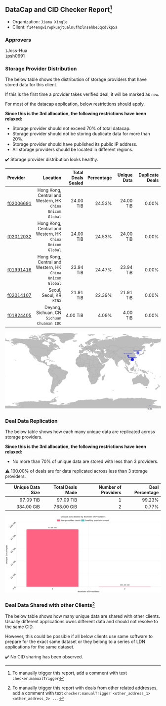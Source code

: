 ## DataCap and CID Checker Report[^1]
 - Organization: `Jiama Xingle`
 - Client: `f144enqwirwpkuejtualnufhzlnsehbe5qcdvkp5a`
### Approvers
`1`Joss-Hua<br/>`1`psh0691

### Storage Provider Distribution
The below table shows the distribution of storage providers that have stored data for this client.

If this is the first time a provider takes verified deal, it will be marked as `new`.

For most of the datacap application, below restrictions should apply.

**Since this is the 3rd allocation, the following restrictions have been relaxed:**
 - Storage provider should not exceed 70% of total datacap.
 - Storage provider should not be storing duplicate data for more than 20%.
 - Storage provider should have published its public IP address.
 - All storage providers should be located in different regions.

✔️ Storage provider distribution looks healthy.

| Provider                                              |                                                     Location | Total Deals Sealed | Percentage | Unique Data | Duplicate Deals |
| :---------------------------------------------------- | -----------------------------------------------------------: | -----------------: | ---------: | ----------: | --------------: |
| [f02006691](https://filfox.info/en/address/f02006691) | Hong Kong, Central and Western, HK<br/>`China Unicom Global` |          24.00 TiB |     24.53% |   24.00 TiB |           0.00% |
| [f02012032](https://filfox.info/en/address/f02012032) | Hong Kong, Central and Western, HK<br/>`China Unicom Global` |          24.00 TiB |     24.53% |   24.00 TiB |           0.00% |
| [f01991416](https://filfox.info/en/address/f01991416) | Hong Kong, Central and Western, HK<br/>`China Unicom Global` |          23.94 TiB |     24.47% |   23.94 TiB |           0.00% |
| [f02014107](https://filfox.info/en/address/f02014107) |                                  Seoul, Seoul, KR<br/>`KINX` |          21.91 TiB |     22.39% |   21.91 TiB |           0.00% |
| [f01824405](https://filfox.info/en/address/f01824405) |                Deyang, Sichuan, CN<br/>`Sichuan Chuanxn IDC` |           4.00 TiB |      4.09% |    4.00 TiB |           0.00% |

<img src="https://raw.githubusercontent.com/data-preservation-programs/filplus-checker-assets/main/filecoin-project/filecoin-plus-large-datasets/issues/1120/1677664465593.png"/>

### Deal Data Replication
The below table shows how each many unique data are replicated across storage providers.


**Since this is the 3rd allocation, the following restrictions have been relaxed:**
- No more than 70% of unique data are stored with less than 3 providers.

⚠️ 100.00% of deals are for data replicated across less than 3 storage providers.

| Unique Data Size | Total Deals Made | Number of Providers | Deal Percentage |
| ---------------: | ---------------: | ------------------: | --------------: |
|        97.09 TiB |        97.09 TiB |                   1 |          99.23% |
|       384.00 GiB |       768.00 GiB |                   2 |           0.77% |

<img src="https://raw.githubusercontent.com/data-preservation-programs/filplus-checker-assets/main/filecoin-project/filecoin-plus-large-datasets/issues/1120/1677664466476.png"/>

### Deal Data Shared with other Clients[^3]
The below table shows how many unique data are shared with other clients.
Usually different applications owns different data and should not resolve to the same CID.

However, this could be possible if all below clients use same software to prepare for the exact same dataset or they belong to a series of LDN applications for the same dataset.

✔️ No CID sharing has been observed.

[^1]: To manually trigger this report, add a comment with text `checker:manualTrigger`

[^2]: Deals from those addresses are combined into this report as they are specified with `checker:manualTrigger`

[^3]: To manually trigger this report with deals from other related addresses, add a comment with text `checker:manualTrigger <other_address_1> <other_address_2> ...`
